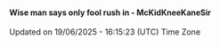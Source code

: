 #### Wise man says only fool rush in - McKidKneeKaneSir
Updated on 19/06/2025 - 16:15:23 (UTC) Time Zone
